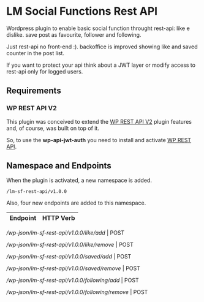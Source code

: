 LM Social Functions Rest API 
===============

Wordpress plugin to enable basic social function throught rest-api: like e dislike. save post as favourite, follower and following. 

Just rest-api no front-end :). backoffice is improved showing like and saved counter in the post list. 

If you want to protect your api think about a JWT layer or modify access to rest-api only for logged users.

## Requirements

### WP REST API V2

This plugin was conceived to extend the [WP REST API V2](https://github.com/WP-API/WP-API) plugin features and, of course, was built on top of it.

So, to use the **wp-api-jwt-auth** you need to install and activate [WP REST API](https://github.com/WP-API/WP-API).

## Namespace and Endpoints

When the plugin is activated, a new namespace is added.


```
/lm-sf-rest-api/v1.0.0
```


Also, four new endpoints are added to this namespace.


Endpoint | HTTP Verb
--- | ---

*/wp-json/lm-sf-rest-api/v1.0.0/like/add* | POST

*/wp-json/lm-sf-rest-api/v1.0.0/like/remove* | POST

*/wp-json/lm-sf-rest-api/v1.0.0/saved/add* | POST

*/wp-json/lm-sf-rest-api/v1.0.0/saved/remove* | POST

*/wp-json/lm-sf-rest-api/v1.0.0/following/add* | POST

*/wp-json/lm-sf-rest-api/v1.0.0/following/remove* | POST
